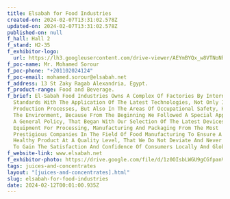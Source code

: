 ```yaml
---
title: Elsabah for Food Industries
created-on: 2024-02-07T13:31:02.578Z
updated-on: 2024-02-07T13:31:02.578Z
published-on: null
f_hall: Hall 2
f_stand: H2-35
f_exhibitor-logo:
  url: https://lh3.googleusercontent.com/drive-viewer/AEYmBYQx_w8VTNoNh_A8CsbHpPrVvK6Nlv5PTa85NqbaRC6PZyxkRhJB9J8twcdw4wktrFOd0ujU35KScAiZMdPhEQCyIQRSow=s1600
f_poc-name: Mr. Mohamed Sorour
f_poc-phone: "+201102024124"
f_poc-email: mohamed.sorour@elsabah.net
f_address: 13 St Zaky Ragab Alexandria, Egypt.
f_product-range: Food and Beverage.
f_brief: El-Sabah Food Industries Owns A Complex Of Factories By International
  Standards With The Application Of The Latest Technologies, Not Only In
  Production Processes, But Also In The Areas Of Occupational Safety, Health And
  The Environment, Because From The Beginning We Followed A Special Approach And
  A General Policy, That Began With Our Selection Of The Latest Devices And
  Equipment For Processing, Manufacturing And Packaging From The Most
  Prestigious Companies In The Field Of Food Manufacturing To Ensure A Safe And
  Healthy Product At A Quality Level, That We Do Not Deviate And Never Give Up
  To Gain The Satisfaction And Confidence Of Consumers Locally And Globally.
f_website-link: www.elsabah.net
f_exhibitor-photo: https://drive.google.com/file/d/1z0OIsbLWGU9gCGfpanVhzSniy-KYQWdh/view?usp=drive_link
tags: juices-and-concentrates
layout: "[juices-and-concentrates].html"
slug: elsabah-for-food-industries
date: 2024-02-12T00:01:00.935Z
---
```

